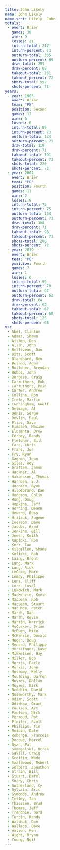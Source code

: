 ```yaml
---
title: John Likely
name: John Likely
name-sort: Likely, John
totals:
 - event: Brier
   games: 30
   wins: 9
   losses: 21
   inturn-total: 217
   inturn-percent: 73
   outturn-total: 335
   outturn-percent: 69
   draw-total: 291
   draw-percent: 69
   takeout-total: 261
   takeout-percent: 72
   shots-total: 552
   shots-percent: 71
years:
 - year: 1985
   event: Brier
   team: "PE"
   position: Second
   games: 12
   wins: 6
   losses: 6
   inturn-total: 86
   inturn-percent: 73
   outturn-total: 134
   outturn-percent: 71
   draw-total: 119
   draw-percent: 71
   takeout-total: 101
   takeout-percent: 73
   shots-total: 220
   shots-percent: 72
 - year: 2002
   event: Brier
   team: "PE"
   position: Fourth
   games: 11
   wins: 2
   losses: 9
   inturn-total: 72
   inturn-percent: 75
   outturn-total: 134
   outturn-percent: 71
   draw-total: 108
   draw-percent: 71
   takeout-total: 98
   takeout-percent: 73
   shots-total: 206
   shots-percent: 72
 - year: 2019
   event: Brier
   team: "PE"
   position: Fourth
   games: 7
   wins: 1
   losses: 6
   inturn-total: 59
   inturn-percent: 70
   outturn-total: 67
   outturn-percent: 62
   draw-total: 64
   draw-percent: 63
   takeout-total: 62
   takeout-percent: 68
   shots-total: 126
   shots-percent: 65
vs:
 - Abel, Clinton
 - Adams, Shawn
 - Aitken, Don
 - Allan, John
 - Belliveau, Dan
 - Bitz, Scott
 - Blanchard, Ben
 - Boland, Adam
 - Bottcher, Brendan
 - Bubbs, John
 - Burgess, Craig
 - Carruthers, Bob
 - Carruthers, Reid
 - Carter, Andrew
 - Collins, Ron
 - Crete, Martin
 - Cunningham, Geoff
 - Delmage, Al
 - Denis, Serge
 - Devlin, Paul
 - Elias, Dave
 - Elmaleh, Maxime
 - Eloranta, Drew
 - Ferbey, Randy
 - Fletcher, Bill
 - Ford, Chris
 - Frans, Joe
 - Fry, Ryan
 - Gagnon, Jean
 - Giles, Roy
 - Grattan, James
 - Hackner, Al
 - Hakansson, Thomas
 - Harnden, E.J.
 - Harnden, Ryan
 - Hildebrand, Dan
 - Hodgson, Colin
 - Hong, Doug
 - Hopkins, Jeff
 - Horning, Deane
 - Howard, Russ
 - Hritzuk, Eugene
 - Iverson, Dave
 - Jacobs, Brad
 - Jenkins, Bill
 - Jewer, Keith
 - Kapicki, Ron
 - Kerr, Ian
 - Kilgallen, Shane
 - Koffski, Rob
 - Laing, Brent
 - Lang, Mark
 - Lang, Rick
 - LeCocq, Marc
 - Lemay, Philippe
 - Lenz, Cliff
 - Lord, Lovel
 - Lukowich, Mark
 - MacKenzie, Kevin
 - MacLean, Rob
 - MacLean, Stuart
 - MacPhee, Peter
 - Marsh, Dan
 - Marsh, Kevin
 - Martin, Karrick
 - McCusker, Brian
 - McEwen, Mike
 - McKenzie, Donald
 - Meger, Doug
 - Menard, Philippe
 - Merklinger, Dave
 - Mikkelsen, Ray
 - Miller, Bob
 - Morris, Earle
 - Morris, John
 - Moskowy, Kelly
 - Moulding, Darren
 - Muyres, Dallan
 - Muyres, Kirk
 - Nedohin, David
 - Noseworthy, Mark
 - Odian, Scott
 - Odishaw, Grant
 - Paulsen, Art
 - Paulsen, Nick
 - Perroud, Pat
 - Pfeifer, Scott
 - Phillips, Tim
 - Reibin, Dale
 - Roberge, Francois
 - Rocque, Marcel
 - Ryan, Pat
 - Samagalski, Derek
 - Savill, Craig
 - Scoffin, Wade
 - Smallwood, Robert
 - Solberg, Jonathon
 - Strain, Bill
 - Stuart, Darol
 - Suchy, Chris
 - Sutherland, Cy
 - Sylvain, Eric
 - Symonds, Andrew
 - Tetley, Ian
 - Thiessen, Brad
 - Thomas, Jeff
 - Trenchie, Gord
 - Turpin, Randy
 - Walchuk, Don
 - Wallace, Dave
 - Watson, Ken
 - Wight, Bryan
 - Young, Neil
---
```


